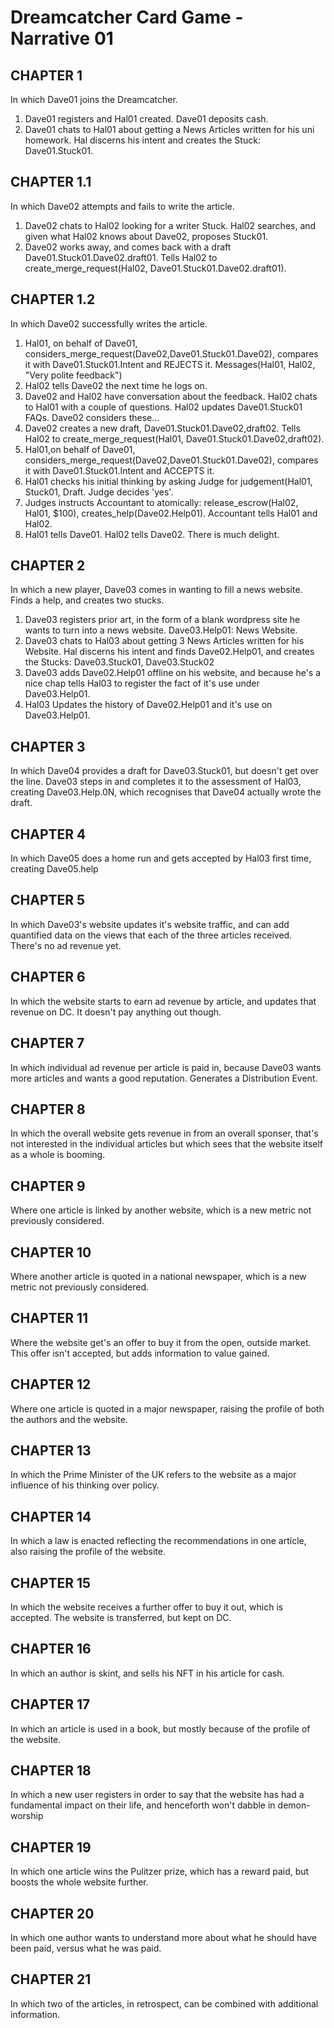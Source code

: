 # Dreamcatcher Card Game - Narrative 01

## CHAPTER 1

In which Dave01 joins the Dreamcatcher.

1. Dave01 registers and Hal01 created. Dave01 deposits cash.
1. Dave01 chats to Hal01 about getting a News Articles written for his uni homework.  Hal discerns his intent and creates the Stuck: Dave01.Stuck01.

## CHAPTER 1.1

In which Dave02 attempts and fails to write the article.

1. Dave02 chats to Hal02 looking for a writer Stuck.  Hal02 searches, and given what Hal02 knows about Dave02, proposes Stuck01.
1. Dave02 works away, and comes back with a draft Dave01.Stuck01.Dave02.draft01.  Tells Hal02 to create_merge_request(Hal02, Dave01.Stuck01.Dave02.draft01).

## CHAPTER 1.2

In which Dave02 successfully writes the article.

1. Hal01, on behalf of Dave01, considers_merge_request(Dave02,Dave01.Stuck01.Dave02), compares it with Dave01.Stuck01.Intent and REJECTS it.  Messages(Hal01, Hal02, "Very polite feedback")
1. Hal02 tells Dave02 the next time he logs on.
1. Dave02 and Hal02 have conversation about the feedback.  Hal02 chats to Hal01 with a couple of questions.  Hal02 updates Dave01.Stuck01 FAQs. Dave02 considers these...
1. Dave02 creates a new draft, Dave01.Stuck01.Dave02,draft02.  Tells Hal02 to create_merge_request(Hal01, Dave01.Stuck01.Dave02,draft02).
1. Hal01,on behalf of Dave01, considers_merge_request(Dave02,Dave01.Stuck01.Dave02), compares it with Dave01.Stuck01.Intent and ACCEPTS it.  
1. Hal01 checks his initial thinking by asking Judge for judgement(Hal01, Stuck01, Draft.  Judge decides 'yes'. 
1. Judges instructs Accountant to atomically: release_escrow(Hal02, Hal01, $100), creates_help(Dave02.Help01). Accountant tells Hal01 and Hal02.
1. Hal01 tells Dave01. Hal02 tells Dave02.  There is much delight. 


## CHAPTER 2

In which a new player, Dave03 comes in wanting to fill a news website.  Finds a help, and creates two stucks.

1. Dave03 registers prior art, in the form of a blank wordpress site he wants to turn into a news website. Dave03.Help01: News Website.
1. Dave03 chats to Hal03 about getting 3 News Articles written for his Website.  Hal discerns his intent and finds Dave02.Help01, and creates the Stucks: Dave03.Stuck01, Dave03.Stuck02
1. Dave03 adds Dave02.Help01 offline on his website, and because he's a nice chap tells Hal03 to register the fact of it's use under Dave03.Help01.
1. Hal03 Updates the history of Dave02.Help01 and it's use on Dave03.Help01.

## CHAPTER 3

In which Dave04 provides a draft for Dave03.Stuck01, but doesn't get over the line.  Dave03 steps in and completes it to the assessment of Hal03, creating Dave03.Help.0N, which recognises that Dave04 actually wrote the draft.

## CHAPTER 4

In which Dave05 does a home run and gets accepted by Hal03 first time, creating Dave05.help


## CHAPTER 5

In which Dave03's website updates it's website traffic, and can add quantified data on the views that each of the three articles received.  There's no ad revenue yet.

## CHAPTER 6

In which the website starts to earn ad revenue by article, and updates that revenue on DC.  It doesn't pay anything out though.

## CHAPTER 7

In which individual ad revenue per article is paid in, because Dave03 wants more articles and wants a good reputation.  Generates a Distribution Event.

## CHAPTER 8
In which the overall website gets revenue in from an overall sponser, that's not interested in the individual articles but which sees that the website itself as a whole is booming.  

## CHAPTER 9
Where one article is linked by another website, which is a new metric not previously considered.

## CHAPTER 10

Where another article is quoted in a national newspaper, which is a new metric not previously considered.

## CHAPTER 11

Where the website get's an offer to buy it from the open, outside market.  This offer isn't accepted, but adds information to value gained.

## CHAPTER 12

Where one article is quoted in a major newspaper, raising the profile of both the authors and the website.

## CHAPTER 13

In which the Prime Minister of the UK refers to the website as a major influence of his thinking over policy.

## CHAPTER 14

In which a law is enacted reflecting the recommendations in one article, also raising the profile of the website.

## CHAPTER 15

In which the website receives a further offer to buy it out, which is accepted.  The website is transferred, but kept on DC.

## CHAPTER 16

In which an author is skint, and sells his NFT in his article for cash.

## CHAPTER 17

In which an article is used in a book, but mostly because of the profile of the website.

## CHAPTER 18

In which a new user registers in order to say that the website has had a fundamental impact on their life, and henceforth won't dabble in demon-worship

## CHAPTER 19

In which one article wins the Pulitzer prize, which has a reward paid, but boosts the whole website further.

## CHAPTER 20

In which one author wants to understand more about what he should have been paid, versus what he was paid.

## CHAPTER 21

In which two of the articles, in retrospect, can be combined with additional information.

